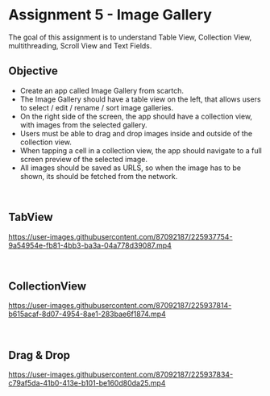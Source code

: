# Assignment 5 - Image Gallery
The goal of this assignment is to understand Table View, Collection View, multithreading, Scroll View and Text Fields.

## Objective 
- Create an app called Image Gallery from scartch. 
- The Image Gallery should have a table view on the left, that allows users to select / edit / rename / sort image galleries.
- On the right side of the screen, the app should have a collection view, with images from the selected gallery. 
- Users must be able to drag and drop images inside and outside of the collection view.
- When tapping a cell in a collection view, the app should navigate to a full screen preview of the selected image.
- All images should be saved as URLS, so when the image has to be shown, its should be fetched from the network.

<br>

## TabView

https://user-images.githubusercontent.com/87092187/225937754-9a54954e-fb81-4bb3-ba3a-04a778d39087.mp4

<br>

## CollectionView

https://user-images.githubusercontent.com/87092187/225937814-b615acaf-8d07-4954-8ae1-283bae6f1874.mp4

<br>

## Drag & Drop

https://user-images.githubusercontent.com/87092187/225937834-c79af5da-41b0-413e-b101-be160d80da25.mp4

